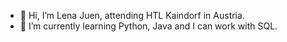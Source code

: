 - 👋 Hi, I’m Lena Juen, attending HTL Kaindorf in Austria.
- 🌱 I’m currently learning Python, Java and I can work with SQL.

